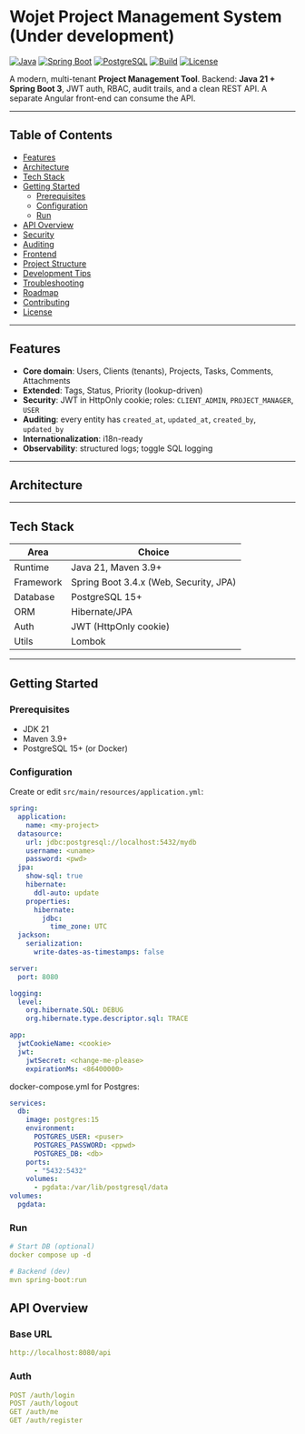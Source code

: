 # Wojet Project Management System (Under development)

[![Java](https://img.shields.io/badge/Java-21-007396)](#)
[![Spring Boot](https://img.shields.io/badge/Spring%20Boot-3.4.5-6DB33F)](#)
[![PostgreSQL](https://img.shields.io/badge/PostgreSQL-15+-336791)](#)
[![Build](https://img.shields.io/badge/Build-Maven-FF69B4)](#)
[![License](https://img.shields.io/badge/License-MIT-blue.svg)](#license)

A modern, multi-tenant **Project Management Tool**. Backend: **Java 21 + Spring Boot 3**, JWT auth, RBAC, audit trails, and a clean REST API. A separate Angular front-end can consume the API.

---

## Table of Contents

- [Features](#features)
- [Architecture](#architecture)
- [Tech Stack](#tech-stack)
- [Getting Started](#getting-started)
  - [Prerequisites](#prerequisites)
  - [Configuration](#configuration)
  - [Run](#run)
- [API Overview](#api-overview)
- [Security](#security)
- [Auditing](#auditing)
- [Frontend](#frontend)
- [Project Structure](#project-structure)
- [Development Tips](#development-tips)
- [Troubleshooting](#troubleshooting)
- [Roadmap](#roadmap)
- [Contributing](#contributing)
- [License](#license)

---

## Features

- **Core domain**: Users, Clients (tenants), Projects, Tasks, Comments, Attachments  
- **Extended**: Tags, Status, Priority (lookup-driven)  
- **Security**: JWT in HttpOnly cookie; roles: `CLIENT_ADMIN`, `PROJECT_MANAGER`, `USER`  
- **Auditing**: every entity has `created_at`, `updated_at`, `created_by`, `updated_by`  
- **Internationalization**: i18n-ready  
- **Observability**: structured logs; toggle SQL logging

---

## Architecture

---

## Tech Stack

| Area        | Choice                                  |
|-------------|------------------------------------------|
| Runtime     | Java 21, Maven 3.9+                      |
| Framework   | Spring Boot 3.4.x (Web, Security, JPA)   |
| Database    | PostgreSQL 15+                           |
| ORM         | Hibernate/JPA                            |
| Auth        | JWT (HttpOnly cookie)                    |
| Utils       | Lombok                                   |

---

## Getting Started

### Prerequisites

- JDK 21  
- Maven 3.9+  
- PostgreSQL 15+ (or Docker)

### Configuration

Create or edit `src/main/resources/application.yml`:

```yaml
spring:
  application:
    name: <my-project>
  datasource:
    url: jdbc:postgresql://localhost:5432/mydb
    username: <uname>
    password: <pwd>
  jpa:
    show-sql: true
    hibernate:
      ddl-auto: update 
    properties:
      hibernate:
        jdbc:
          time_zone: UTC
  jackson:
    serialization:
      write-dates-as-timestamps: false

server:
  port: 8080

logging:
  level:
    org.hibernate.SQL: DEBUG
    org.hibernate.type.descriptor.sql: TRACE

app:
  jwtCookieName: <cookie>
  jwt:
    jwtSecret: <change-me-please>
    expirationMs: <86400000>
```
docker-compose.yml for Postgres:
```yaml
services:
  db:
    image: postgres:15
    environment:
      POSTGRES_USER: <puser>
      POSTGRES_PASSWORD: <ppwd>
      POSTGRES_DB: <db>
    ports:
      - "5432:5432"
    volumes:
      - pgdata:/var/lib/postgresql/data
volumes:
  pgdata:
```
### Run
```yml
# Start DB (optional)
docker compose up -d

# Backend (dev)
mvn spring-boot:run
```
## API Overview

### Base URL
```yml
http://localhost:8080/api
```
### Auth
```yml
POST /auth/login 
POST /auth/logout
GET /auth/me
GET /auth/register
```


